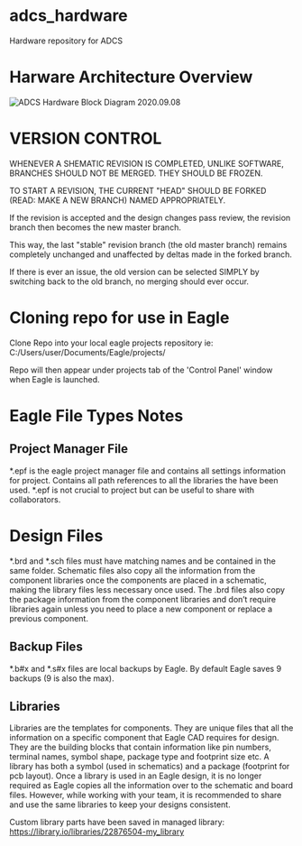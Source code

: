 # adcs_hardware
Hardware repository for ADCS

# Harware Architecture Overview

![ADCS Hardware Block Diagram 2020.09.08](https://github.com/cmattatall/adcs_hardware/blob/dev/docs/High%20Level%20Diagram%202020.09.08.png?raw=true)

# VERSION CONTROL

WHENEVER A SHEMATIC REVISION IS COMPLETED, UNLIKE SOFTWARE, BRANCHES SHOULD NOT BE MERGED. THEY SHOULD BE FROZEN.

TO START A REVISION, THE CURRENT "HEAD" SHOULD BE FORKED (READ: MAKE A NEW BRANCH) NAMED APPROPRIATELY. 

If the revision is accepted and the design changes pass review, the revision branch then becomes the new master branch.

This way, the last "stable" revision branch (the old master branch) remains completely unchanged and unaffected by deltas made in the forked branch.

If there is ever an issue, the old version can be selected SIMPLY by switching back to the old branch, no merging should ever occur.

# Cloning repo for use in Eagle

Clone Repo into your local eagle projects repository
ie: C:/Users/user/Documents/Eagle/projects/

Repo will then appear under projects tab of the 'Control Panel' window when Eagle is launched.

# Eagle File Types Notes
 
## Project Manager File
*.epf is the eagle project manager file and contains all settings information for project. Contains all path references to all the libraries the have been used. *.epf is not crucial to project but can be useful to share with collaborators. 

# Design Files 
*.brd and *.sch files must have matching names and be contained in the same folder. Schematic files also copy all the information from the component libraries once the components are placed in a schematic, making the library files less necessary once used. The .brd files also copy the package information from the component libraries and don’t require libraries again unless you need to place a new component or replace a previous component. 

## Backup Files
*.b#x and *.s#x files are local backups by Eagle. By default Eagle saves 9 backups (9 is also the max).

## Libraries
Libraries are the templates for components. They are unique files that all the information on a specific component that Eagle CAD requires for design. They are the building blocks that contain information like pin numbers, terminal names, symbol shape, package type and footprint size etc. A library has both a symbol (used in schematics) and a package (footprint for pcb layout). Once a library is used in an Eagle design, it is no longer required as Eagle copies all the information over to the schematic and board files. However, while working with your team, it is recommended to share and use the same libraries to keep your designs consistent.

Custom library parts have been saved in managed library: https://library.io/libraries/22876504-my_library
